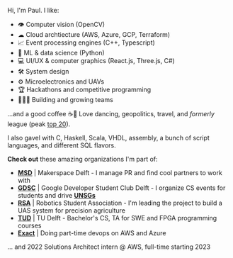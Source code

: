 Hi, I'm Paul. I like:
- 👁️ Computer vision (OpenCV)
- ☁ Cloud archtiecture (AWS, Azure, GCP, Terraform)
- 📈 Event processing engines (C++, Typescript)
- 🤖 ML & data science (Python)
- 💻 UI/UX & computer graphics (React.js, Three.js, C#)
- 🛠️ System design
- ⚙️ Microelectronics and UAVs
- 🏆 Hackathons and competitive programming
- 👨‍👦‍👦 Building and growing teams

...and a good coffee ☕🥴 Love dancing, geopolitics, travel, and *formerly* league (peak [top 20](league.png)).

I also gavel with C, Haskell, Scala, VHDL, assembly, a bunch of script languages, and different SQL flavors.

**Check out** these amazing organizations I'm part of:
- [**MSD**](https://www.makerspacedelft.nl/) | Makerspace Delft - I manage PR and find cool partners to work with
- [**GDSC**](https://gdsc.community.dev/delft-university-of-technology/) | Google Developer Student Club Delft - I organize CS events for students and drive [**UNSGs**](https://sdgs.un.org/goals)
- [**RSA**](https://rsadelft.nl/sign-up/) | Robotics Student Association - I'm leading the project to build a UAS system for precision agriculture
- [**TUD**](https://www.tudelft.nl/) | TU Delft - Bachelor's CS, TA for SWE and FPGA programming courses
- [**Exact**](https://www.exact.com/) | Doing part-time devops on AWS and Azure

... and 2022 Solutions Architect intern @ AWS, full-time starting 2023
